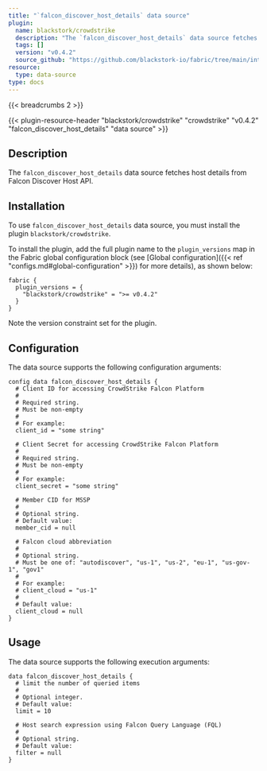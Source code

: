 ```yaml
---
title: "`falcon_discover_host_details` data source"
plugin:
  name: blackstork/crowdstrike
  description: "The `falcon_discover_host_details` data source fetches host details from Falcon Discover Host API"
  tags: []
  version: "v0.4.2"
  source_github: "https://github.com/blackstork-io/fabric/tree/main/internal/crowdstrike/"
resource:
  type: data-source
type: docs
---
```


{{< breadcrumbs 2 >}}

{{< plugin-resource-header "blackstork/crowdstrike" "crowdstrike" "v0.4.2" "falcon_discover_host_details" "data source" >}}

## Description
The `falcon_discover_host_details` data source fetches host details from Falcon Discover Host API.

## Installation

To use `falcon_discover_host_details` data source, you must install the plugin `blackstork/crowdstrike`.

To install the plugin, add the full plugin name to the `plugin_versions` map in the Fabric global configuration block (see [Global configuration]({{< ref "configs.md#global-configuration" >}}) for more details), as shown below:

```hcl
fabric {
  plugin_versions = {
    "blackstork/crowdstrike" = ">= v0.4.2"
  }
}
```

Note the version constraint set for the plugin.

## Configuration

The data source supports the following configuration arguments:

```hcl
config data falcon_discover_host_details {
  # Client ID for accessing CrowdStrike Falcon Platform
  #
  # Required string.
  # Must be non-empty
  #
  # For example:
  client_id = "some string"

  # Client Secret for accessing CrowdStrike Falcon Platform
  #
  # Required string.
  # Must be non-empty
  #
  # For example:
  client_secret = "some string"

  # Member CID for MSSP
  #
  # Optional string.
  # Default value:
  member_cid = null

  # Falcon cloud abbreviation
  #
  # Optional string.
  # Must be one of: "autodiscover", "us-1", "us-2", "eu-1", "us-gov-1", "gov1"
  #
  # For example:
  # client_cloud = "us-1"
  #
  # Default value:
  client_cloud = null
}
```

## Usage

The data source supports the following execution arguments:

```hcl
data falcon_discover_host_details {
  # limit the number of queried items
  #
  # Optional integer.
  # Default value:
  limit = 10

  # Host search expression using Falcon Query Language (FQL)
  #
  # Optional string.
  # Default value:
  filter = null
}
```